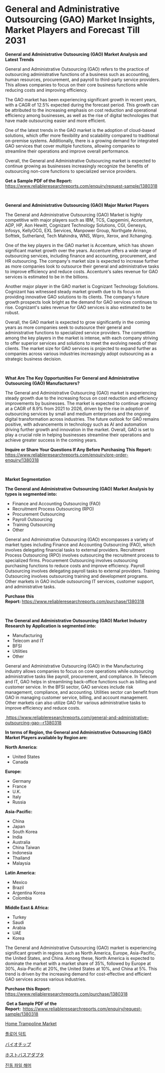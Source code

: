 <p><h1>General and Administrative Outsourcing (GAO) Market Insights, Market Players and Forecast Till 2031</h1></p><p><strong>General and Administrative Outsourcing (GAO) Market Analysis and Latest Trends</strong></p>
<p><p>General and Administrative Outsourcing (GAO) refers to the practice of outsourcing administrative functions of a business such as accounting, human resources, procurement, and payroll to third-party service providers. This allows companies to focus on their core business functions while reducing costs and improving efficiency.</p><p>The GAO market has been experiencing significant growth in recent years, with a CAGR of 12.5% expected during the forecast period. This growth can be attributed to the increasing emphasis on cost reduction and operational efficiency among businesses, as well as the rise of digital technologies that have made outsourcing easier and more efficient.</p><p>One of the latest trends in the GAO market is the adoption of cloud-based solutions, which offer more flexibility and scalability compared to traditional on-premise systems. Additionally, there is a growing demand for integrated GAO services that cover multiple functions, allowing companies to streamline their operations and improve overall performance.</p><p>Overall, the General and Administrative Outsourcing market is expected to continue growing as businesses increasingly recognize the benefits of outsourcing non-core functions to specialized service providers.</p></p>
<p><strong>Get a Sample PDF of the Report:&nbsp;</strong> <a href="https://www.reliableresearchreports.com/enquiry/request-sample/1380318">https://www.reliableresearchreports.com/enquiry/request-sample/1380318</a></p>
<p>&nbsp;</p>
<p><strong>General and Administrative Outsourcing (GAO) Major Market Players</strong></p>
<p><p>The General and Administrative Outsourcing (GAO) Market is highly competitive with major players such as IBM, TCS, Capgemini, Accenture, ADP, HP, Aon Hewitt, Cognizant Technology Solutions, CGI, Genesys, Infosys, KellyOCG, EXL Services, Manpower Group, Northgate Arinso, Softtek, Sutherland, Tech Mahindra, WNS, Wipro, Xerox, and Xchanging.</p><p>One of the key players in the GAO market is Accenture, which has shown significant market growth over the years. Accenture offers a wide range of outsourcing services, including finance and accounting, procurement, and HR outsourcing. The company's market size is expected to increase further as more companies look to outsource their general and administrative tasks to improve efficiency and reduce costs. Accenture's sales revenue for GAO services is estimated to be in the billions.</p><p>Another major player in the GAO market is Cognizant Technology Solutions. Cognizant has witnessed steady market growth due to its focus on providing innovative GAO solutions to its clients. The company's future growth prospects look bright as the demand for GAO services continues to rise. Cognizant's sales revenue for GAO services is also estimated to be robust.</p><p>Overall, the GAO market is expected to grow significantly in the coming years as more companies seek to outsource their general and administrative functions to specialized service providers. The competition among the key players in the market is intense, with each company striving to offer superior services and solutions to meet the evolving needs of their clients. The market size for GAO services is projected to expand further as companies across various industries increasingly adopt outsourcing as a strategic business decision.</p></p>
<p>&nbsp;</p>
<p><strong>What Are The Key Opportunities For General and Administrative Outsourcing (GAO) Manufacturers?</strong></p>
<p><p>The General and Administrative Outsourcing (GAO) market is experiencing steady growth due to the increasing focus on cost reduction and efficiency improvements by businesses. The market is expected to continue growing at a CAGR of 8.9% from 2021 to 2026, driven by the rise in adoption of outsourcing services by small and medium enterprises and the ongoing digital transformation across industries. The future outlook for GAO remains positive, with advancements in technology such as AI and automation driving further growth and innovation in the market. Overall, GAO is set to play a crucial role in helping businesses streamline their operations and achieve greater success in the coming years.</p></p>
<p><strong>Inquire or Share Your Questions If Any Before Purchasing This Report:</strong> <a href="https://www.reliableresearchreports.com/enquiry/pre-order-enquiry/1380318">https://www.reliableresearchreports.com/enquiry/pre-order-enquiry/1380318</a></p>
<p>&nbsp;</p>
<p><strong>Market Segmentation</strong></p>
<p><strong>The General and Administrative Outsourcing (GAO) Market Analysis by types is segmented into:</strong></p>
<p><ul><li>Finance and Accounting Outsourcing (FAO)</li><li>Recruitment Process Outsourcing (RPO)</li><li>Procurement Outsourcing</li><li>Payroll Outsourcing</li><li>Training Outsourcing</li><li>Other</li></ul></p>
<p><p>General and Administrative Outsourcing (GAO) encompasses a variety of market types including Finance and Accounting Outsourcing (FAO), which involves delegating financial tasks to external providers. Recruitment Process Outsourcing (RPO) involves outsourcing the recruitment process to specialized firms. Procurement Outsourcing involves outsourcing purchasing functions to reduce costs and improve efficiency. Payroll Outsourcing involves delegating payroll tasks to external providers. Training Outsourcing involves outsourcing training and development programs. Other markets in GAO include outsourcing IT services, customer support, and administrative tasks.</p></p>
<p><strong>Purchase this Report:&nbsp;</strong><a href="https://www.reliableresearchreports.com/purchase/1380318">https://www.reliableresearchreports.com/purchase/1380318</a></p>
<p>&nbsp;</p>
<p><strong>The General and Administrative Outsourcing (GAO) Market Industry Research by Application is segmented into:</strong></p>
<p><ul><li>Manufacturing</li><li>Telecom and IT</li><li>BFSI</li><li>Utilities</li><li>Other</li></ul></p>
<p><p>General and Administrative Outsourcing (GAO) in the Manufacturing industry allows companies to focus on core operations while outsourcing administrative tasks like payroll, procurement, and compliance. In Telecom and IT, GAO helps in streamlining back-office functions such as billing and customer service. In the BFSI sector, GAO services include risk management, compliance, and accounting. Utilities sector can benefit from GAO in managing customer service, billing, and account management. Other markets can also utilize GAO for various administrative tasks to improve efficiency and reduce costs.</p></p>
<p><a href="https://www.reliableresearchreports.com/general-and-administrative-outsourcing-gao--r1380318">&nbsp;https://www.reliableresearchreports.com/general-and-administrative-outsourcing-gao--r1380318</a></p>
<p><strong>In terms of Region, the General and Administrative Outsourcing (GAO) Market Players available by Region are:</strong></p>
<p>
    <p> <strong> North America: </strong>
        <ul>
            <li>United States</li>
            <li>Canada</li>
        </ul>
        </p> 
    <p> <strong> Europe: </strong>
        <ul>
            <li>Germany</li>
            <li>France</li>
            <li>U.K.</li>
            <li>Italy</li>
            <li>Russia</li>
        </ul>
        </p> 
    <p> <strong> Asia-Pacific: </strong>
        <ul>
            <li>China</li>
            <li>Japan</li>
            <li>South Korea</li>
            <li>India</li>
            <li>Australia</li>
            <li>China Taiwan</li>
            <li>Indonesia</li>
            <li>Thailand</li>
            <li>Malaysia</li>
        </ul>
        </p> 
    <p> <strong> Latin America: </strong>
        <ul>
            <li>Mexico</li>
            <li>Brazil</li>
            <li>Argentina Korea</li>
            <li>Colombia</li>
        </ul>
        </p> 
    <p> <strong> Middle East & Africa: </strong>
        <ul>
            <li>Turkey</li>
            <li>Saudi</li>
            <li>Arabia</li>
            <li>UAE</li>
            <li>Korea</li>
        </ul>
    </p>
    </p>
<p><p>The General and Administrative Outsourcing (GAO) market is experiencing significant growth in regions such as North America, Europe, Asia-Pacific, the United States, and China. Among these, North America is expected to dominate the market with a market share of 35%, followed by Europe at 30%, Asia-Pacific at 20%, the United States at 10%, and China at 5%. This trend is driven by the increasing demand for cost-effective and efficient GAO services across various industries.</p></p>
<p><strong>Purchase this Report: </strong><a href="https://www.reliableresearchreports.com/purchase/1380318">https://www.reliableresearchreports.com/purchase/1380318</a></p>
<p>&nbsp;<strong>Get a Sample PDF of the Report:&nbsp;&nbsp;</strong><a href="https://www.reliableresearchreports.com/enquiry/request-sample/1380318">https://www.reliableresearchreports.com/enquiry/request-sample/1380318</a></p>
<p><strong></strong></p>
<p><p><a href="https://issuu.com/reportprime-2/docs/home-trampoline-market-size-2030.pptx">Home Trampoline Market</a></p><p><a href="https://medium.com/@kellyclarkson42/%EB%B0%94%EB%8B%A5-%EB%8D%95%ED%8A%B8-%EC%8B%9C%EC%9E%A5-%EA%B7%9C%EB%AA%A8%EB%8A%94-%EA%B8%80%EB%A1%9C%EB%B2%8C-%EC%82%B0%EC%97%85%EC%97%90%EC%84%9C-%EA%B0%80%EC%9E%A5-%EC%A2%8B%EC%9D%80-%EB%A7%88%EC%BC%80%ED%8C%85-%EC%B1%84%EB%84%90%EC%9D%84-%EB%B3%B4%EC%97%AC%EC%A4%80%EB%8B%A4-0fc362a3d1fb">플로어 덕트</a></p><p><a href="https://github.com/Sophiaard2003/Market-Research-Report-List-1/blob/main/954833961570.md">バイオチップ</a></p><p><a href="https://medium.com/@elmoray21/%E3%83%9B%E3%82%B9%E3%83%88%E3%83%90%E3%82%B9%E3%82%A2%E3%83%80%E3%83%97%E3%82%BF%E3%83%BC%E3%81%AE%E5%B8%82%E5%A0%B4%E3%82%B7%E3%82%A7%E3%82%A2%E3%81%AE%E9%80%B2%E5%8C%96%E3%81%A8%E5%B8%82%E5%A0%B4%E6%88%90%E9%95%B7%E5%82%BE%E5%90%91-2024%E5%B9%B4%E3%81%8B%E3%82%892031%E5%B9%B4%E3%81%BE%E3%81%A7-716af1d8a385">ホストバスアダプタ</a></p><p><a href="https://github.com/fredrickeglers/Market-Research-Report-List-2/blob/main/209239360534.md">진동 파일 해머</a></p></p>